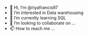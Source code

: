 - 👋 Hi, I’m @riyafrancis97
- 👀 I’m interested in Data warehousing
- 🌱 I’m currently learning SQL
- 💞️ I’m looking to collaborate on ...
- 📫 How to reach me ...

<!---
riyafrancis97/riyafrancis97 is a ✨ special ✨ repository because its `README.md` (this file) appears on your GitHub profile.
You can click the Preview link to take a look at your changes.
--->
